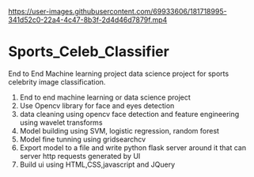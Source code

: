 

https://user-images.githubusercontent.com/69933606/181718995-341d52c0-22a4-4c47-8b3f-2d4d46d7879f.mp4


# Sports_Celeb_Classifier
End to End Machine learning project data science project for sports celebrity image classification. 
1) End to end machine learning or data science project
2) Use Opencv library for face and eyes detection
3) data cleaning using opencv face detection and feature engineering using wavelet transforms
4) Model building using SVM, logistic regression, random forest
5) Model fine tunning using gridsearchcv
6) Export model to a file and write python flask server around it that can server http requests generated by UI
7) Build ui using HTML,CSS,javascript and JQuery

